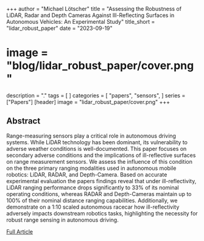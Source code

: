 +++
author = "Michael Lötscher"
title = "Assessing the Robustness of LiDAR, Radar and Depth Cameras Against Ill-Reflecting Surfaces in Autonomous Vehicles: An Experimental Study"
title_short = "lidar_robust_paper"
date = "2023-09-19"
# image = "blog/lidar_robust_paper/cover.png"
description = "."
tags = [
]
categories = [
    "papers",
    "sensors",
]
series = ["Papers"]
[header]
image = "lidar_robust_paper/cover.png"
+++


## Abstract

Range-measuring sensors play a critical role in autonomous driving systems. While LiDAR technology has been dominant, its vulnerability to adverse weather conditions is well-documented. This paper focuses on secondary adverse conditions and the implications of ill-reflective surfaces on range measurement sensors. We assess the influence of this condition on the three primary ranging modalities used in autonomous mobile robotics: LiDAR, RADAR, and Depth-Camera. Based on accurate experimental evaluation the papers findings reveal that under ill-reflectivity, LiDAR ranging performance drops significantly to 33% of its nominal operating conditions, whereas RADAR and Depth-Cameras maintain up to 100% of their nominal distance ranging capabilities. Additionally, we demonstrate on a 1:10 scaled autonomous racecar how ill-reflectivity adversely impacts downstream robotics tasks, highlighting the necessity for robust range sensing in autonomous driving.

[Full Article](https://arxiv.org/pdf/2309.10504.pdf)